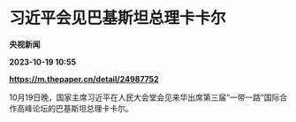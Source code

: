 # 习近平会见巴基斯坦总理卡卡尔
**央视新闻**

**2023-10-19 10:55**

**https://m.thepaper.cn/detail/24987752**

10月19日晚，国家主席习近平在人民大会堂会见来华出席第三届“一带一路”国际合作高峰论坛的巴基斯坦总理卡卡尔。